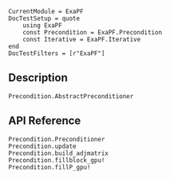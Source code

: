 ```@meta
CurrentModule = ExaPF
DocTestSetup = quote
    using ExaPF
    const Precondition = ExaPF.Precondition
    const Iterative = ExaPF.Iterative
end
DocTestFilters = [r"ExaPF"]
```

## Description
```@docs
Precondition.AbstractPreconditioner
```

## API Reference
```@docs
Precondition.Preconditioner
Precondition.update
Precondition.build_adjmatrix
Precondition.fillblock_gpu!
Precondition.fillP_gpu!
```
